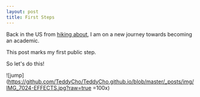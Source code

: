 ```yaml
---
layout: post
title: First Steps
---
```


Back in the US from [hiking about](http://LegDays.com), I am on a new journey towards becoming an academic.

This post marks my first public step.

So let's do this!

![jump](https://github.com/TeddyCho/TeddyCho.github.io/blob/master/_posts/img/IMG_7024-EFFECTS.jpg?raw=true =100x)
